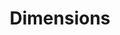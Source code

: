 ---
layout: default
bigquery: https://console.cloud.google.com/bigquery?p=covid-19-dimensions-ai&page=table&d=data&t=publications
contributors: Digital Science, https://www.digital-science.com/
cost: Free for personal, non-commercial use.
description: Dimensions contains more than 100 million publications, ranging from
  articles published in scholarly journals, books and book chapters, to preprints
  and conference proceedings. All publications are contextualized with linked data
  sets, funding, publications, patents, clinical trials, and policy documents. You
  can also view associated categories, funders, institutions, and researcher profiles.
documentation: https://docs.dimensions.ai/bigquery/index.html
last_edit: Mon, 04 Apr 2022 19:04:00 GMT
location: https://www.dimensions.ai/products/free/
maintained_by: Digital Science, https://www.digital-science.com/
schema_fields: '[''pages'', ''pmid'', ''funding_aud'', ''doi'', ''research_org_state_codes'',
  ''publication_date'', ''phase'', ''editors'', ''embargo_date'', ''research_org_state_names'',
  ''ipcr'', ''grant_number'', ''resulting_publication_ids'', ''date_inserted'', ''funder_org_state_codes'',
  ''conditions'', ''family_id'', ''category_hra'', ''acronym'', ''category_icrp_cso'',
  ''application_number'', ''authors'', ''license'', ''start_year'', ''repository_name'',
  ''funding_cny'', ''category_sdg'', ''book_series_title'', ''kind'', ''wikipedia_url'',
  ''filing_date'', ''legal_events'', ''resulting_publication_doi'', ''funding_currency'',
  ''funding_eur'', ''altmetrics'', ''jurisdiction'', ''associated_publication_pmid'',
  ''publication_ids'', ''repository_url'', ''active_years'', ''gender'', ''priority_date'',
  ''current_assignee_countries'', ''current_assignee'', ''family_members_ids'', ''address'',
  ''original_assignee_orgs'', ''patent_ids'', ''cited_by_ids'', ''category_hrcs_hc'',
  ''open_access_categories_v2'', ''date'', ''category_bra'', ''relationships'', ''research_org_country_names'',
  ''funding_details'', ''abstract'', ''description'', ''acknowledgements'', ''research_org_countries'',
  ''expiration_date'', ''date_normal'', ''funding_gbp'', ''start_date'', ''established'',
  ''reference_ids'', ''funding_jpy'', ''research_org_cities'', ''external_ids'', ''categories'',
  ''granted_year'', ''source_id'', ''organisation_details'', ''status'', ''associated_publication_arxiv_id'',
  ''citations_count'', ''legal_status'', ''brief_title'', ''funding_cad'', ''original_title'',
  ''funding_usd'', ''filing_status'', ''metrics'', ''proceedings_title'', ''eisbn'',
  ''types'', ''issue'', ''end_year'', ''email_address'', ''funder_org_acronyms'',
  ''citations'', ''associated_grant_ids'', ''family_count'', ''open_access_categories'',
  ''acronyms'', ''priority_year'', ''assignee_countries'', ''book_title'', ''aliases'',
  ''category_uoa'', ''funder_org_countries'', ''research_orgs'', ''subtitles'', ''mesh_terms'',
  ''current_assignee_orgs'', ''research_org_city_names'', ''funder_orgs'', ''journal_lists'',
  ''interventions'', ''associated_publication_doi'', ''clinical_trial_ids'', ''mesh_headings'',
  ''researcher_ids'', ''date_imported_gbq'', ''id'', ''category_rcdc'', ''created_date'',
  ''links'', ''conference'', ''original_abstract'', ''date_modified'', ''pmcid'',
  ''expiration_year'', ''funder_org_cities'', ''original_assignee'', ''filing_year'',
  ''journal'', ''publication_year'', ''cpc'', ''date_print'', ''language'', ''repository_id'',
  ''investigators'', ''funding_amount'', ''citation_string'', ''name'', ''funder_countries'',
  ''concepts'', ''funding_chf'', ''date_online'', ''supporting_grant_ids'', ''granted_date'',
  ''title'', ''original_assignee_countries'', ''type'', ''parent_id'', ''funder_org'',
  ''publisher'', ''linkout'', ''labels'', ''end_date'', ''assignee_orgs'', ''arxiv_id'',
  ''category_for'', ''year'', ''funding_nzd'', ''volume'', ''category_icrp_ct'', ''isbn'',
  ''category_hrcs_rac'', ''associated_publication_id'', ''foa_number'', ''registry'',
  ''inventor_names'']'
shortname: dimensions
tags:
- scholarly literature
- patents
- funding
- clinical trials
- academic profiles
terms_of_use: 'Use of both the Dimensions COVID-19 dataset and full Dimensions dataset
  are subject to the Dimensions Terms of use: https://www.dimensions.ai/policies-terms-legal '
title: Dimensions
uuid: dcff88bd-fe6b-4fdb-8159-809bf9d7bc1c
---